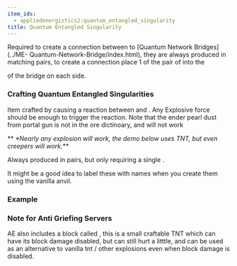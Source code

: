 ```yaml
---
item_ids:
  - appliedenergistics2:quantum_entangled_singularity
title: Quantum Entangled Singularity
---
```


Required to create a connection between to [Quantum Network Bridges](../ME-
Quantum-Network-Bridge/index.html), they are always produced in matching
pairs, to create a connection place 1 of the pair of <ItemLink
id="appliedenergistics2:quantum_entangled_singularity"/> into the

<ItemLink id="appliedenergistics2:quantum_link" /> of the bridge on each side.

### Crafting Quantum Entangled Singularities

Item crafted by causing a reaction between <ItemLink
id="appliedenergistics2:ender_dust"/> and <ItemLink
id="appliedenergistics2:singularity"/>. Any Explosive force should
be enough to trigger the reaction. Note that the ender pearl dust from portal
gun is not in the ore dictinoary, and will not work

** _\*Nearly any explosion will work, the demo below uses TNT, but even
creepers will work._**

Always produced in pairs, but only requiring a single <ItemLink
id="appliedenergistics2:singularity"/>.

It might be a good idea to label these with names when you create them using
the vanilla anvil.

### Example

### Note for Anti Griefing Servers

AE also includes a block called <ItemLink
id="appliedenergistics2:tiny_tnt"/>, this is a small craftable TNT
which can have its block damage disabled, but can still hurt a litttle, and
can be used as an alternative to vanilla tnt / other explosions even when
block damage is disabled.
